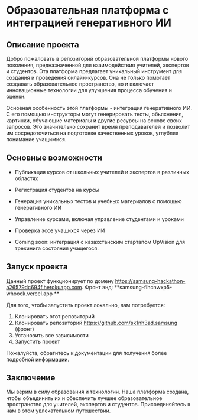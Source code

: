 # Образовательная платформа с интеграцией генеративного ИИ

## Описание проекта

Добро пожаловать в репозиторий образовательной платформы нового поколения, предназначенной для взаимодействия учителей, экспертов и студентов. Эта платформа предлагает уникальный инструмент для создания и проведения онлайн-курсов. Она не только помогает создавать образовательное пространство, но и включает инновационные технологии для улучшения процесса обучения и оценки.

Основная особенность этой платформы - интеграция генеративного ИИ. С его помощью инструкторы могут генерировать тесты, обьяснения, картинки, обучающие материалы и другие ресурсы на основе своих запросов. Это значительно сохранит время преподавателей и позволит им сосредоточиться на подготовке качественных уроков, углубляя понимание учащимися.

## Основные возможности

* Публикация курсов от школьных учителей и экспертов в различных областях
* Регистрация студентов на курсы
* Генерация уникальных тестов и учебных материалов с помощью генеративного ИИ
* Управление курсами, включая управление студентами и уроками
* Проверка эссе учащихся через ИИ

* Coming soon: интеграция с казахстанским стартапом UpVision для трекинига состояния учащегося.

## Запуск проекта

Данный проект функционирует по домену https://samsung-hackathon-a26579dc694f.herokuapp.com.
Фронт энд: **samsung-flhcnwxp5-whoock.vercel.app **

Для того, чтобы запустить проект локально, вам потребуется:

1. Клонировать этот репозиторий
2. Клонировать репозиторий https://github.com/sk1nh3ad.samsung (фронт)
3. Установить все зависимости
4. Запустить проект

Пожалуйста, обратитесь к документации для получения более подробной информации.

## Заключение

Мы верим в силу образования и технологии. Наша платформа создана, чтобы объединить их и обеспечить лучшее образовательное пространство для учителей, экспертов и студентов. Присоединяйтесь к нам в этом увлекательном путешествии.
